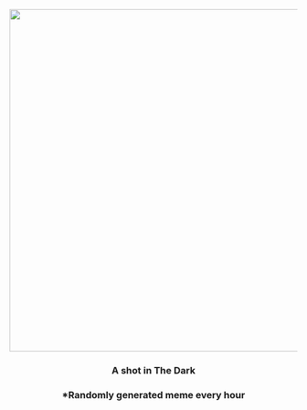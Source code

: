 <p align="center">
        <img src="https://i.redd.it/dokknje9hbi91.jpg" width="600" height="600">
        </p>
        <h3 align="center">A shot in The Dark</h3>
        <h3 align="center">*Randomly generated meme every hour</h3>
    